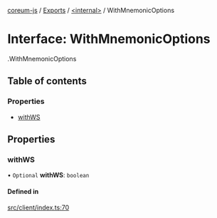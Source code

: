 [coreum-js](../README.md) / [Exports](../modules.md) / [<internal\>](../modules/internal_.md) / WithMnemonicOptions

# Interface: WithMnemonicOptions

[<internal>](../modules/internal_.md).WithMnemonicOptions

## Table of contents

### Properties

- [withWS](internal_.WithMnemonicOptions.md#withws)

## Properties

### withWS

• `Optional` **withWS**: `boolean`

#### Defined in

[src/client/index.ts:70](https://github.com/PyramydLabs/coreum-js/blob/1b17c7f/src/client/index.ts#L70)
